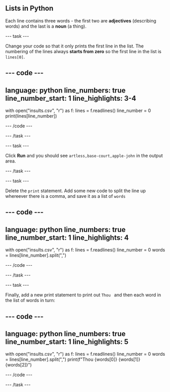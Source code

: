 ## Lists in Python

Each line contains three words - the first two are **adjectives** (describing words) and the last is a **noun** (a thing). 

--- task ---

Change your code so that it only prints the first line in the list. The numbering of the lines always **starts from zero** so the first line in the list is `lines[0]`.

--- code ---
---
language: python
line_numbers: true
line_number_start: 1
line_highlights: 3-4
---
with open("insults.csv", "r") as f:
  lines = f.readlines()
  line_number = 0
  print(lines[line_number])

--- /code ---


--- /task ---

--- task ---

Click **Run** and you should see `artless,base-court,apple-john` in the output area.

--- /task ---


--- task ---

Delete the `print` statement. Add some new code to split the line up whereever there is a comma, and save it as a list of `words`


--- code ---
---
language: python
line_numbers: true
line_number_start: 1
line_highlights: 4
---
with open("insults.csv", "r") as f:
  lines = f.readlines()
  line_number = 0
  words = lines[line_number].split(",")

--- /code ---

--- /task ---


--- task ---

Finally, add a new print statement to print out `Thou ` and then each word in the list of words in turn:

--- code ---
---
language: python
line_numbers: true
line_number_start: 1
line_highlights: 5
---
with open("insults.csv", "r") as f:
  lines = f.readlines()
  line_number = 0
  words = lines[line_number].split(",")
  print(f"Thou {words[0]} {words[1]} {words[2]}")

--- /code ---

--- /task ---



